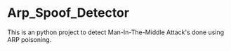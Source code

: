 # Arp_Spoof_Detector
This is an python project to detect Man-In-The-Middle Attack's done using ARP poisoning.
